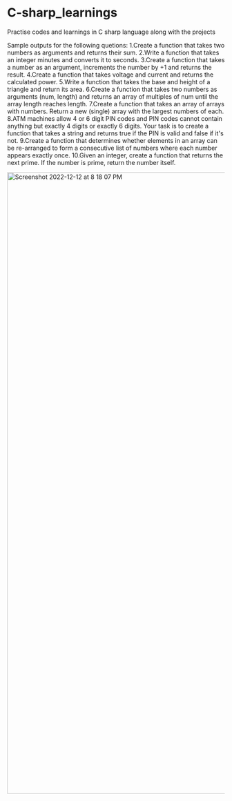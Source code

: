# C-sharp_learnings
Practise codes and learnings in C sharp language along with the projects

Sample outputs for the following quetions: 
        1.Create a function that takes two numbers as arguments and returns their sum.
        2.Write a function that takes an integer minutes and converts it to seconds.
        3.Create a function that takes a number as an argument, increments the number by +1 and returns the result.
        4.Create a function that takes voltage and current and returns the calculated power.
        5.Write a function that takes the base and height of a triangle and return its area.
        6.Create a function that takes two numbers as arguments (num, length) and returns an array of multiples of num until the array length reaches length.
        7.Create a function that takes an array of arrays with numbers. Return a new (single) array with the largest numbers of each.
        8.ATM machines allow 4 or 6 digit PIN codes and PIN codes cannot contain anything but exactly 4 digits or exactly 6 digits. Your task is to create a  function that takes a string and returns true if the PIN is valid and false if it's not.
        9.Create a function that determines whether elements in an array can be re-arranged to form a consecutive list of numbers where each number appears exactly once.
        10.Given an integer, create a function that returns the next prime. If the number is prime, return the number itself.


<img width="1440" alt="Screenshot 2022-12-12 at 8 18 07 PM" src="https://user-images.githubusercontent.com/87896770/207075633-bf62698d-7780-40e9-9125-8348b1837941.png">
